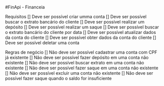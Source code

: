 #FinApi - Financeia

Requisitos
[] Deve ser possível criar umma conta
[] Deve ser possível buscar o extrato bancário do cliente
[] Deve ser possível realizar um depósito
[] Deve ser possível realizar um saque
[] Deve ser possível buscar o extrato bancário do cliente por data
[] Deve ser possível atualizar dados da conta do cliente
[] Deve ser possível obter dados da conta do cliente
[] Deve ser possível deletar uma conta

Regras de negócio
[] Não deve ser possível cadastrar uma conta com CPF já existente
[] Não deve ser possível fazer depósito em uma conta não existente
[] Não deve ser possível buscar extrato em uma conta não existente
[] Não deve ser possível fazer saque em uma conta não existente
[] Não deve ser possível excluir uma conta não existente
[] Não deve ser possível fazer saque quando o saldo for insuficiente
